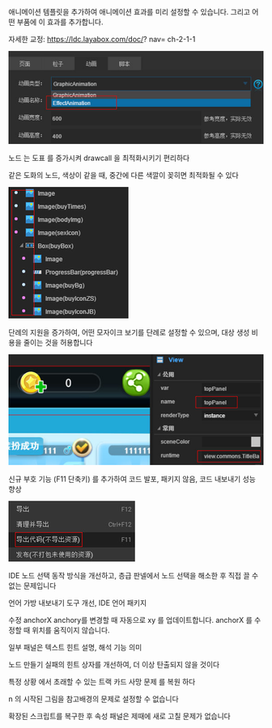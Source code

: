 애니메이션 템플릿을 추가하여 애니메이션 효과를 미리 설정할 수 있습니다. 그리고 어떤 부품에 이 효과를 추가합니다.

자세한 교정: https://ldc.layabox.com/doc/? nav= ch-2-1-1

![effect](imgs/effect.jpg)

노드 는 도표 를 증가시켜 drawcall 을 최적화시키기 편리하다

같은 도화의 노드, 색상이 같을 때, 중간에 다른 색깔이 꽂히면 최적화될 수 있다

![node](imgs/node.jpg)

단례의 지원을 증가하여, 어떤 모자이크 보기를 단례로 설정할 수 있으며, 대상 생성 비용을 줄이는 것을 허용합니다

![instance](imgs/instance.jpg)

신규 부호 기능 (F11 단축키) 를 추가하여 코드 발포, 패키지 않음, 코드 내보내기 성능 향상

![daochu](imgs/daochu.jpg)

IDE 노드 선택 동작 방식을 개선하고, 층급 판넬에서 노드 선택을 해소한 후 직접 끌 수 없는 문제입니다

언어 가방 내보내기 도구 개선, IDE 언어 패키지

수정 anchorX anchory를 변경할 때 자동으로 xy 를 업데이트합니다. anchorX 를 수정할 때 위치를 움직이지 않습니다.

일부 패널은 텍스트 힌트 설명, 해석 기능 의미

노드 만들기 실패의 힌트 상자를 개선하여, 더 이상 탄출되지 않을 것이다

특정 상황 에서 초래할 수 있는 트랙 카드 사망 문제 를 복원 하다

n 의 시작된 그림을 참고배경의 문제로 설정할 수 없습니다

확장된 스크립트를 복구한 후 속성 패널은 제때에 새로 고칠 문제가 없습니다